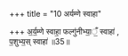 +++
title = "10 अर्यम्णे स्वाहा"

+++
अ॒र्य॒म्णे स्वाहा॒ फल्गु॑नीभ्या॒ँ॒ स्वाहा॑ ,  
प॒शुभ्य॒स् स्वाहा॑ ॥35॥